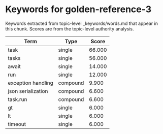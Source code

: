 # Keywords for golden-reference-3

Keywords extracted from topic-level _keywords/words.md that appear in this chunk.
Scores are from the topic-level authority analysis.

| Term | Type | Score |
|------|------|-------|
| task | single | 66.000 |
| tasks | single | 56.000 |
| await | single | 14.000 |
| run | single | 12.000 |
| exception handling | compound | 9.900 |
| json serialization | compound | 6.600 |
| task.run | compound | 6.600 |
| gt | single | 6.000 |
| lt | single | 6.000 |
| timeout | single | 6.000 |
